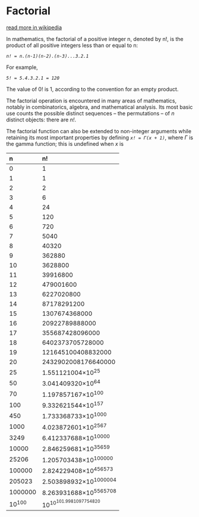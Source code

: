 # Factorial

[read more in wikipedia](https://en.wikipedia.org/wiki/Factorial)

In mathematics, the factorial of a positive integer n, denoted by n!, is the product of all positive integers less than or equal to n:

*`n! = n.(n-1)(n-2).(n-3)...3.2.1`*

For example,

*`5! = 5.4.3.2.1 = 120`*

The value of 0! is 1, according to the convention for an empty product.

The factorial operation is encountered in many areas of mathematics, notably in combinatorics, algebra, and mathematical analysis. Its most basic use counts the possible distinct sequences – the permutations – of *n* distinct objects: there are *n!*.

The factorial function can also be extended to non-integer arguments while retaining its most important properties by defining *`x! = Γ(x + 1)`*, where *Γ* is the gamma function; this is undefined when *x* is

|n|n!|
|:-----|:-----|
|0|1|
|1|1|
|2|2|
|3|6|
|4|24|
|5|120|
|6|720|
|7|5040|
|8|40320|
|9|362880|
|10|3628800|
|11|39916800|
|12|479001600|
|13|6227020800|
|14|87178291200|
|15|1307674368000|
|16|20922789888000|
|17|355687428096000|
|18|6402373705728000|
|19|121645100408832000|
|20|2432902008176640000|
|25|1.551121004×10<sup>25</sup>|
|50|3.041409320×10<sup>64</sup>|
|70|1.197857167×10<sup>100</sup>|
|100|9.332621544×10<sup>157</sup>|
|450|1.733368733×10<sup>1000</sup>|
|1000|4.023872601×10<sup>2567</sup>|
|3249|6.412337688×10<sup>10000</sup>|
|10000|2.846259681×10<sup>35659</sup>|
|25206|1.205703438×10<sup>100000</sup>|
|100000|2.824229408×10<sup>456573</sup>|
|205023|2.503898932×10<sup>1000004</sup>|
|1000000|8.263931688×10<sup>5565708</sup>|
|10<sup>100|10<sup>10<sup>101.9981097754820</sup></sup>|